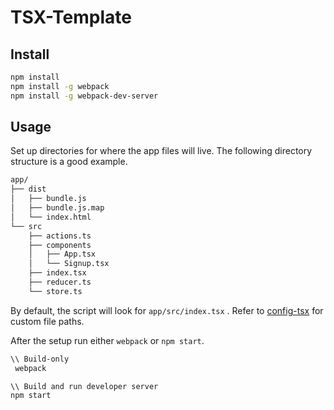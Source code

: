 TSX-Template
=

Install
-

```bash
npm install
npm install -g webpack
npm install -g webpack-dev-server
```

Usage
-

Set up directories for where the app files will live. The following directory structure is a good example. 

```bash
app/
├── dist
│   ├── bundle.js
│   ├── bundle.js.map
│   └── index.html
└── src
    ├── actions.ts
    ├── components
    │   ├── App.tsx
    │   └── Signup.tsx
    ├── index.tsx
    ├── reducer.ts
    └── store.ts
```

By default, the script will look for ```app/src/index.tsx``` . Refer to [config-tsx](https://github.com/cnsheafe/config-tsx) for custom file paths.

After the setup run either ```webpack``` or ```npm start```.
```bash
\\ Build-only
 webpack

\\ Build and run developer server
npm start
```